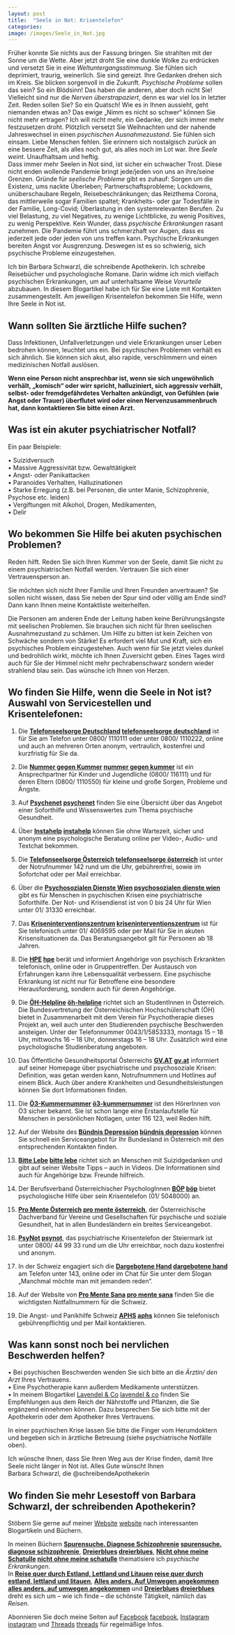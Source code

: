 ```yaml
---
layout: post
title:  "Seele in Not: Krisentelefon"
categories: 
image: /images/Seele_in_Not.jpg
---
```



Früher konnte Sie nichts aus der Fassung bringen. Sie strahlten mit der Sonne um die Wette. Aber jetzt droht Sie eine dunkle Wolke zu erdrücken und versetzt Sie in eine *Weltuntergangsstimmung*. Sie fühlen sich deprimiert, traurig, weinerlich. Sie sind gereizt. Ihre Gedanken drehen sich im Kreis. Sie blicken sorgenvoll in die Zukunft. *Psychische Probleme* sollen das sein? So ein Blödsinn! Das haben die anderen, aber doch nicht Sie! Vielleicht sind nur die *Nerven überstrapaziert*, denn es war viel los in letzter Zeit. Reden sollen Sie? So ein Quatsch! Wie es in Ihnen aussieht, geht niemanden etwas an? Das ewige „Nimm es nicht so schwer“ können Sie nicht mehr ertragen? Ich will nicht mehr, ein Gedanke, der sich immer mehr festzusetzen droht. Plötzlich versetzt Sie Weihnachten und der nahende Jahreswechsel in einen *psychischen Ausnahmezustand*. Sie fühlen sich einsam. Liebe Menschen fehlen. Sie erinnern sich nostalgisch zurück an eine bessere Zeit, als alles noch gut, als alles noch im Lot war. Ihre *Seele weint*. Unaufhaltsam und heftig. <br>
Dass immer mehr Seelen in Not sind, ist sicher ein schwacher Trost. Diese nicht enden wollende Pandemie bringt jede/jeden von uns an ihre/seine Grenzen. Gründe für *seelische Probleme* gibt es zuhauf: Sorgen um die Existenz, ums nackte Überleben; Partnerschaftsprobleme; Lockdowns, unüberschaubare Regeln, Reisebeschränkungen; das Reizthema Corona, das mittlerweile sogar Familien spaltet; Krankheits- oder gar Todesfälle in der Familie, Long-Covid; Überlastung in den systemrelevanten Berufen. Zu viel Belastung, zu viel Negatives, zu wenige Lichtblicke, zu wenig Positives, zu wenig Perspektive. Kein Wunder, dass *psychische Erkrankungen* rasant zunehmen. Die Pandemie führt uns schmerzhaft vor Augen, dass es jederzeit jede oder jeden von uns treffen kann. Psychische Erkrankungen bereiten Angst vor Ausgrenzung. Deswegen ist es so schwierig, sich psychische Probleme einzugestehen. <br>

Ich bin Barbara Schwarzl, die schreibende Apothekerin. Ich schreibe Reisebücher und psychologische Romane. Darin widme ich mich vielfach psychischen Erkrankungen, um auf unterhaltsame Weise *Vorurteile* abzubauen. In diesem Blogartikel habe ich für Sie eine Liste mit Kontakten zusammengestellt. Am jeweiligen Krisentelefon bekommen Sie Hilfe, wenn Ihre Seele in Not ist.


## Wann sollten Sie ärztliche Hilfe suchen?

Dass Infektionen, Unfallverletzungen und viele Erkrankungen unser Leben bedrohen können, leuchtet uns ein. Bei psychischen Problemen verhält es sich ähnlich. Sie können sich akut, also rapide, verschlimmern und einen medizinischen Notfall auslösen.<br>

**Wenn eine Person nicht ansprechbar ist, wenn sie sich ungewöhnlich verhält, „komisch“ oder wirr spricht, halluziniert, sich aggressiv verhält,  selbst- oder fremdgefährdetes Verhalten ankündigt, von Gefühlen (wie Angst oder Trauer) überflutet wird oder einen Nervenzusammenbruch hat, dann kontaktieren Sie bitte einen Arzt.**


## Was ist ein akuter psychiatrischer Notfall?

Ein paar Beispiele:

• Suizidversuch <br>
• Massive Aggressivität bzw. Gewalttätigkeit <br>
• Angst- oder Panikattacken <br>
• Paranoides Verhalten, Halluzinationen <br>
• Starke Erregung (z.B. bei Personen, die unter Manie, Schizophrenie, Psychose etc. leiden) <br>
• Vergiftungen mit Alkohol, Drogen, Medikamenten, <br> 
• Delir


## Wo bekommen Sie Hilfe bei akuten psychischen Problemen?

Reden hilft. Reden Sie sich Ihren Kummer von der Seele, damit Sie nicht zu einem psychiatrischen Notfall werden. Vertrauen Sie sich einer Vertrauensperson an. <br>

Sie möchten sich nicht Ihrer Familie und Ihren Freunden anvertrauen? Sie sollen nicht wissen, dass Sie neben der Spur sind oder völlig am Ende sind? Dann kann Ihnen meine Kontaktliste weiterhelfen.<br>

Die Personen am anderen Ende der Leitung haben keine Berührungsängste mit seelischen Problemen. Sie brauchen sich nicht für Ihren seelischen Ausnahmezustand zu schämen. Um Hilfe zu bitten ist kein Zeichen von Schwäche sondern von Stärke! Es erfordert viel Mut und Kraft, sich ein psychisches Problem einzugestehen. Auch wenn für Sie jetzt vieles dunkel und bedrohlich wirkt, möchte ich Ihnen Zuversicht geben. Eines Tages wird auch für Sie der Himmel nicht mehr pechrabenschwarz sondern wieder strahlend blau sein. Das wünsche ich Ihnen von Herzen.


## Wo finden Sie Hilfe, wenn die Seele in Not ist? Auswahl von Servicestellen und Krisentelefonen:

1. Die **[Telefonseelsorge Deutschland] [telefonseelsorge deutschland]** ist für Sie am Telefon unter 0800/ 1110111 oder unter 0800/ 1110222, online und auch an mehreren Orten anonym, vertraulich, kostenfrei und kurzfristig für Sie da.

2. Die **[Nummer gegen Kummer] [nummer gegen kummer]** ist ein Ansprechpartner für Kinder und Jugendliche (0800/ 116111) und für deren Eltern (0800/ 1110550) für kleine und große Sorgen, Probleme und Ängste.

3. Auf **[Psychenet] [psychenet]** finden Sie eine Übersicht über das Angebot einer Soforthilfe und Wissenswertes zum Thema psychische Gesundheit.

4. Über **[Instahelp] [instahelp]** können Sie ohne Wartezeit, sicher und anonym eine psychologische Beratung online per Video-, Audio- und Textchat bekommen.

5. Die **[Telefonseelsorge Österreich] [telefonseelsorge österreich]** ist unter der Notrufnummer 142 rund um die Uhr, gebührenfrei, sowie im Sofortchat oder per Mail erreichbar.

6. Über die **[Psychosozialen Dienste Wien] [psychosozialen dienste wien]** gibt es für Menschen in psychischen Krisen eine psychiatrische Soforthilfe. Der Not- und Krisendienst ist von 0 bis 24 Uhr für Wien unter 01/ 31330 erreichbar.

7. Das **[Kriseninterventionszentrum] [kriseninterventionszentrum]** ist für Sie telefonisch unter 01/ 4069595 oder per Mail für Sie in akuten Krisensituationen da. Das Beratungsangebot gilt für Personen ab 18 Jahren.

8. Die **[HPE] [hpe]** berät und informiert Angehörige von psychisch Erkrankten telefonisch, online oder in Gruppentreffen. Der Austausch von Erfahrungen kann ihre Lebensqualität verbessern. Eine psychische Erkrankung ist nicht nur für Betroffene eine besondere Herausforderung, sondern auch für deren Angehörige.

10. Die **[ÖH-Helpline] [öh-helpline]** richtet sich an StudentInnen in Österreich. Die Bundesvertretung der Österreichischen Hochschülerschaft (ÖH) bietet in Zusammenarbeit mit dem Verein für Psychotherapie dieses Projekt an, weil auch unter den Studierenden psychische Beschwerden ansteigen. Unter der Telefonnummer 0043/1/5853333, montags 15 – 18 Uhr, mittwochs 16 – 18 Uhr, donnerstags 16 – 18 Uhr. Zusätzlich wird eine psychologische Studienberatung angeboten.

11. Das Öffentliche Gesundheitsportal Österreichs **[GV.AT] [gv.at]** informiert auf seiner Homepage über psychiatrische und psychosoziale Krisen: Definition, was getan werden kann, Notrufnummern und Hotlines auf einem Blick. Auch über andere Krankheiten und Gesundheitsleistungen können Sie dort Informationen finden.

12. Die **[Ö3-Kummernummer] [ö3-kummernummer]** ist den HörerInnen von Ö3 sicher bekannt. Sie ist schon lange eine Erstanlaufstelle für Menschen in persönlichen Notlagen, unter 116 123, weil Reden hilft.

13. Auf der Website des **[Bündnis Depression] [bündnis depression]** können Sie schnell ein Serviceangebot für Ihr Bundesland in Österreich mit den entsprechenden Kontakten finden.

14. **[Bitte Lebe] [bitte lebe]** richtet sich an Menschen mit Suizidgedanken und gibt auf seiner Website Tipps – auch in Videos. Die Informationen sind auch für Angehörige bzw. Freunde hilfreich.

15. Der Berufsverband Österreichischer PsychologInnen **[BÖP] [böp]** bietet psychologische Hilfe über sein Krisentelefon (01/ 5048000) an.

16. **[Pro Mente Österreich] [pro mente österreich]**, der Österreichische Dachverband für Vereine und Gesellschaften für psychische und soziale Gesundheit, hat in allen Bundesländern ein breites Serviceangebot.

17. **[PsyNot] [psynot]**, das psychiatrische Krisentelefon der Steiermark ist unter 0800/ 44 99 33 rund um die Uhr erreichbar, noch dazu kostenfrei und anonym.

18. In der Schweiz engagiert sich die **[Dargebotene Hand] [dargebotene hand]** am Telefon unter 143, online oder im Chat für Sie unter dem Slogan „Manchmal möchte man mit jemandem reden“.

19. Auf der Website von **[Pro Mente Sana] [pro mente sana]** finden Sie die wichtigsten Notfallnummern für die Schweiz.

20. Die Angst- und Panikhilfe Schweiz **[APHS] [aphs]** können Sie telefonisch gebührenpflichtig und per Mail kontaktieren.


## Was kann sonst noch bei nervlichen Beschwerden helfen?

• Bei psychischen Beschwerden wenden Sie sich bitte an die *Ärztin/ den Arzt* Ihres Vertrauens.<br>
• Eine Psychotherapie kann außerdem Medikamente unterstützen. <br>
• In meinem Blogartikel [Lavendel & Co] [lavendel & co] finden Sie Empfehlungen aus dem Reich der Nährstoffe und Pflanzen, die Sie ergänzend einnehmen können. Dazu besprechen Sie sich bitte mit der Apothekerin oder dem Apotheker Ihres Vertrauens.<br>

In einer psychischen Krise lassen Sie bitte die Finger vom Herumdoktern und begeben sich in ärztliche Betreuung (siehe psychiatrische Notfälle oben). <br>

Ich wünsche Ihnen, dass Sie Ihren Weg aus der Krise finden, damit Ihre Seele nicht länger in Not ist. Alles Gute wünscht Ihnen <br>
Barbara Schwarzl, die @schreibendeApothekerin


## Wo finden Sie mehr Lesestoff von Barbara Schwarzl, der schreibenden Apothekerin?

Stöbern Sie gerne auf meiner [Website] [website] nach interessanten Blogartikeln und Büchern.<br>

In meinen Büchern **[Spurensuche. Diagnose Schizophrenie] [spurensuche. diagnose schizophrenie]**, **[Dreierblues] [dreierblues]**, **[Nicht ohne meine Schatulle] [nicht ohne meine schatulle]** thematisiere ich *psychische Erkrankungen*.<br>
In **[Reise quer durch Estland, Lettland und Litauen] [reise quer durch estland, lettland und litauen]**, **[Alles anders. Auf Umwegen angekommen] [alles anders. auf umwegen angekommen]** und **[Dreierblues] [dreierblues]** dreht es sich um – wie ich finde – die schönste Tätigkeit, nämlich das *Reisen*. <br>

Abonnieren Sie doch meine Seiten auf [Facebook] [facebook], [Instagram] [instagram] und [Threads] [threads] für regelmäßige Infos.


[telefonseelsorge deutschland]:  https://www.telefonseelsorge.de/
[nummer gegen kummer]: https://www.nummergegenkummer.de/
[psychenet]: https://www.psychenet.de/de/hilfe-finden/schnelle-hilfe/soforthilfe.html
[instahelp]: https://instahelp.me/de/psychologische-beratung-online-lp/?utm_source=google&utm_medium=cpc&utm_campaign=120926346454&utm_term=psychologische%20notfallberatung&gclid=EAIaIQobChMIn6fn1vjy9AIVTrLVCh2OuAC1EAMYAyAAEgLaFPD_BwE
[telefonseelsorge österreich]: http://www.telefonseelsorge.at/
[psychosozialen dienste wien]: https://psd-wien.at/
[kriseninterventionszentrum]: http://www.kriseninterventionszentrum.at/
[hpe]: https://www.hpe.at/de/
[öh-helpline]: https://www.oeh.ac.at/helpline
[gv.at]: https://www.gesundheit.gv.at/krankheiten/erste-hilfe/notfall/psychiatrischer-notfall
[ö3-kummernummer]: https://oe3.orf.at/kummernummer/stories/2712988/
[bündnis depression]: https://buendnis-depression.at/
[bitte lebe]: https://bittelebe.at/
[böp]: https://www.boep.or.at/psychologische-behandlung/helpline
[pro mente österreich]: https://www.promenteaustria.at/de/home/
[psynot]: https://psynot-stmk.at/
[dargebotene hand]: https://www.143.ch/
[aphs]: https://www.aphs.ch/hotline/die-aphs-hotline/
[pro mente sana]: https://www.promentesana.ch/angebote/anzeichen-erkennen/notfaelle-erkennen

[spurensuche. diagnose schizophrenie]: https://barbaraschwarzl.com/spurensuche-diagnose-schizophrenie/
[dreierblues]: https://barbaraschwarzl.com/dreierblues/
[nicht ohne meine schatulle]: https://barbaraschwarzl.com/nicht-ohne-meine-schatulle/ 
[reise quer durch estland, lettland und litauen]: https://barbaraschwarzl.com/reise-quer-durch-estland-lettland-und-litauen/
[alles anders. auf umwegen angekommen]: https://barbaraschwarzl.com/alles-anders-auf-umwegen-angekommen/
[facebook]: https://www.facebook.com/schreibendeApothekerin
[twitter]: https://twitter.com/BuchSchwarzl
[instagram]: https://www.instagram.com/schreibendeapothekerin/
[threads]: https://www.threads.com/@schreibendeapothekerin
[lavendel & co]: https://barbaraschwarzl.com/2021/12/05/Vitamine-Lavendel-&-Co-gegen-den-Winterblues-und-Coronablues.html

[website]: https://barbaraschwarzl.com/
